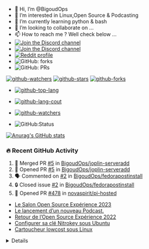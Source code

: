 - 👋 Hi, I’m @BigoudOps
- 👀 I’m interested in Linux,Open Source & Podcasting
- 🌱 I’m currently learning python & bash
- 💞️ I’m looking to collaborate on ...
- 📫 How to reach me ? Well check below ...
- [![Join the Discord channel](https://img.shields.io/static/v1.svg?label=%20Rejoignez-moi%20sur%20Discordl&message=%F0%9F%8E%86&color=7289DA&logo=discord&logoColor=white&labelColor=2C2F33)](https://discord.gg/bfB6Ve6)
- [![Join the Discord channel](https://img.shields.io/static/v1.svg?label=%20Rejoignez-moi%20sur%20Discordl&message=%F0%9F%8E%86&color=7289DA&logo=discord&logoColor=white&labelColor=2C2F33)](https://discord.gg/MrgtTSPS7j)
- [![Reddit profile](https://img.shields.io/reddit/subreddit-subscribers/apdm?style=social)](https://www.reddit.com/r/apdm)
- ![GitHub: forks](https://flat.badgen.net/github/forks/BigoudOPS/BigoudOps?params) 
- ![GitHub: PRs](https://flat.badgen.net/github/prs/BigoudOps/BigoudOps?params)

[![github-watchers](https://img.shields.io/github/watchers/BigoudOps/BigoudOps?label=Watch&style=social&logo=github)](https://github.com/BigoudOps/BigoudOps)
[![github-stars](https://img.shields.io/github/stars/BigoudOps/BigoudOps?style=social&logo=github)](https://github.com/BigoudOps/BigoudOps)
[![github-forks](https://img.shields.io/github/forks/BigoudOps/BigoudOps?label=Fork&style=social&logo=github)](https://github.com/BigoudOps/BigoudOps)

- [![github-top-lang](https://img.shields.io/github/languages/top/BigoudOps/BigoudOps.github.io?style=social&logo=github)](https://github.com/BigoudOps/BigoudOps)

- [![github-lang-cout](https://img.shields.io/github/languages/count/BigoudOps/BigoudOps.github.io?style=social&logo=github)](https://github.com/BigoudOps/BigoudOps)

- [![github-watchers](https://img.shields.io/github/watchers/BigoudOps/BigoudOps.github.io?label=Watch&style=social&logo=github)](https://github.com/BigoudOps/BigoudOps.github.io)

- ![GitHub:Status](https://flat.badgen.net/github/status/BigoudOps/BigoudOps.github.io/gh-pages)
<!---

BigoudOps/BigoudOps is a ✨ special ✨ repository because its `README.md` (this file) appears on your GitHub profile.
You can click the Preview link to take a look at your changes.
--->

[![Anurag's GitHub stats](https://github-readme-stats.vercel.app/api?username=BigoudOps&show_icons=true&hide_border=false&title_color=3B1F94f&icon_color=FFE500&bg_color=09131B&text_color=ffffff&border_color=0c1a25)](https://github.com/anuraghazra/github-readme-stats)

### 🔥 Recent GitHub Activity

<!--START_SECTION:activity-->
1. 🎉 Merged PR [#5](https://github.com/BigoudOps/joplin-serveradd/pull/5) in [BigoudOps/joplin-serveradd](https://github.com/BigoudOps/joplin-serveradd)
2. 💪 Opened PR [#5](https://github.com/BigoudOps/joplin-serveradd/pull/5) in [BigoudOps/joplin-serveradd](https://github.com/BigoudOps/joplin-serveradd)
3. 🗣 Commented on [#2](https://github.com/BigoudOps/fedorapostinstall/issues/2#issuecomment-1848433210) in [BigoudOps/fedorapostinstall](https://github.com/BigoudOps/fedorapostinstall)
4. 🔒 Closed issue [#2](https://github.com/BigoudOps/fedorapostinstall/issues/2) in [BigoudOps/fedorapostinstall](https://github.com/BigoudOps/fedorapostinstall)
5. 💪 Opened PR [#478](https://github.com/novaspirit/pi-hosted/pull/478) in [novaspirit/pi-hosted](https://github.com/novaspirit/pi-hosted)
<!--END_SECTION:activity-->

<!-- BLOG-POST-LIST:START -->
- [Le Salon Open Source Expérience 2023](https://bigoudops.fr/le-salon-open-source-experience-2023/)
- [Le lancement d’un nouveau Podcast.](https://bigoudops.fr/le-lancement-dun-nouveau-podcast/)
- [Retour de l’Open Source Expérience 2022](https://bigoudops.fr/retour-de-lopen-source-experience-2022/)
- [Configurer sa clé Nitrokey sous Ubuntu](https://bigoudops.fr/configurer-sa-cle-nitrokey-sous-ubuntu/)
- [Cartoucheur lowcost sous Linux](https://bigoudops.fr/cartoucheur-lowcost-sous-linux/)
<!-- BLOG-POST-LIST:END -->
  <details>

### 📺 Last Youtube:

<!-- YOUTUBE:START -->
- [information pour 2024](https://www.youtube.com/watch?v=C3fna-JLQhQ)
- [Nous parlons de nos options utilisé avec grep](https://www.youtube.com/watch?v=dnoJxrFj63k)
- [Les raccourcis Bash](https://www.youtube.com/watch?v=O1y80AXdqDs)
- [la commande ls avec son paramètre -l](https://www.youtube.com/watch?v=eRZo_DjpFKM)
- [La commande ls](https://www.youtube.com/watch?v=QcP-rmZKHvg)
<!-- YOUTUBE:END -->
<details>
  <summary>Latest content</summary>
